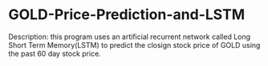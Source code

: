 # GOLD-Price-Prediction-and-LSTM

 Description: this program uses an artificial recurrent network called Long Short Term Memory(LSTM)
to predict the closign stock price of GOLD using the past 60 day stock price.


# 
